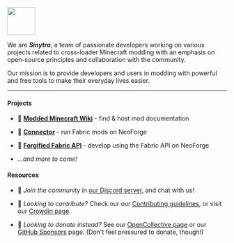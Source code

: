 <img align="center" src="https://avatars.githubusercontent.com/u/135172129" width="64" height="64" />

We are _**Sinytra**_, a team of passionate developers working on various projects related to cross-loader Minecraft modding with an emphasis on open-source principles and collaboration with the community.

Our mission is to provide developers and users in modding with powerful and free tools to make their everyday lives easier.

---

#### Projects

- 📖 [**Modded Minecraft Wiki**](https://moddedmc.org) - find & host mod documentation

- 🔌 [**Connector**](https://github.com/Sinytra/Connector) - run Fabric mods on NeoForge

- 🧵 [**Forgified Fabric API**](https://github.com/Sinytra/ForgifiedFabricAPI) - develop using the Fabric API on NeoForge

- *...and more to come!*

#### Resources

- 💬 _Join the community_ in [our Discord server](https://discord.sinytra.org), and chat with us!

- 🤝 _Looking to contribute?_ Check our our [Contributing guidelines](https://github.com/Sinytra/Connector#-contributing), or visit our [Crowdin page](https://crowdin.com/project/sinytra-wiki).

- 🎁 _Looking to donate instead?_ See our [OpenCollective page](https://opencollective.com/sinytra) or our [GitHub Sponsors](https://github.com/sponsors/sinytra) page. (Don't feel pressured to donate, though!)
